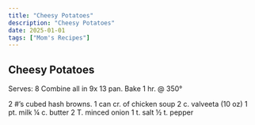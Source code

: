 ```yaml
---
title: "Cheesy Potatoes"
description: "Cheesy Potatoes"
date: 2025-01-01
tags: ["Mom's Recipes"]
---
```


## Cheesy Potatoes

Serves:  8
Combine all in 9x 13 pan. 
Bake 1 hr. @ 350°

2 #’s cubed hash browns. 
1 can cr. of chicken soup
2 c. valveeta (10 oz)
1 pt. milk
¼ c. butter
2 T. minced onion
1 t. salt
½ t. pepper
 

